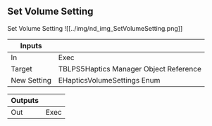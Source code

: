 ## Set Volume Setting
Set Volume Setting
![[../img/nd_img_SetVolumeSetting.png]]

|Inputs||
|--|--|
| In | Exec |
| Target | TBLPS5Haptics Manager Object Reference |
| New Setting | EHapticsVolumeSettings Enum |

|Outputs||
|--|--|
| Out | Exec |
